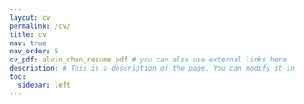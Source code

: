 ```yaml
---
layout: cv
permalink: /cv/
title: cv
nav: true
nav_order: 5
cv_pdf: alvin_chen_resume.pdf # you can also use external links here
description: # This is a description of the page. You can modify it in '_pages/cv.md'. You can also change or remove the top pdf download button.
toc:
  sidebar: left
---
```

